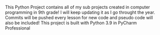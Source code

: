 This Python Project contains all of my sub projects created in computer programming in 9th grade! I will keep updating it as I go throught the year. Commits will be pushed every lesson for new code and pseudo code will also be included! This project is built with Python 3.9 in PyCharm Professional